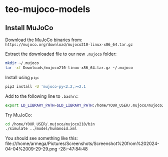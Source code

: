# teo-mujoco-models

## Install MuJoCo
Download the MuJoCo binaries from: `https://mujoco.org/download/mujoco210-linux-x86_64.tar.gz`

Extract the downloaded file to our new `.mujoco` folder:
```bash
mkdir ~/.mujoco
tar -xf Downloads/mujoco210-linux-x86_64.tar.gz ~/.mujoco
```

Install using `pip`:
```bash
pip3 install -U 'mujoco-py<2.2,>=2.1
```

Add to the following line to `.bashrc`:
```bash
export LD_LIBRARY_PATH=$LD_LIBRARY_PATH:/home/YOUR_USER/.mujoco/mujoco210/bin
```

Try MuJoCo:
```bash
cd /home/YOUR_USER/.mujoco/mujoco210/bin
./simulate ../model/humanoid.xml 
```

You should see something like this:
file:///home/armega/Pictures/Screenshots/Screenshot%20from%202024-04-04%2009-29-29.png
-28:-47:84:48
